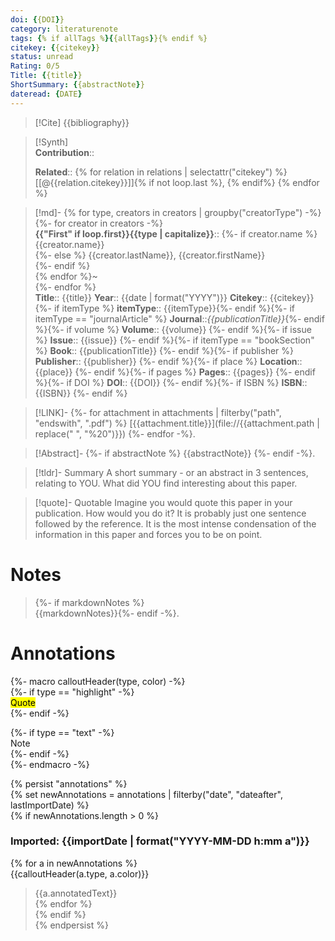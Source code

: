 ```yaml
---
doi: {{DOI}}
category: literaturenote  
tags: {% if allTags %}{{allTags}}{% endif %}  
citekey: {{citekey}}  
status: unread
Rating: 0/5
Title: {{title}}
ShortSummary: {{abstractNote}}
dateread: {DATE}
---
```


> [!Cite]
> {{bibliography}}
  
>[!Synth]  
>**Contribution**::  
>  
>**Related**:: {% for relation in relations | selectattr("citekey") %} [[@{{relation.citekey}}]]{% if not loop.last %}, {% endif%} {% endfor %}
>  
  
>[!md]-
{% for type, creators in creators | groupby("creatorType") -%}  
{%- for creator in creators -%}  
>**{{"First" if loop.first}}{{type | capitalize}}**::
{%- if creator.name %} {{creator.name}}  
{%- else %} {{creator.lastName}}, {{creator.firstName}}  
{%- endif %}  
{% endfor %}~  
{%- endfor %}  
>**Title**:: {{title}}
>**Year**:: {{date | format("YYYY")}}
>**Citekey**:: {{citekey}} {%- if itemType %}
>**itemType**:: {{itemType}}{%- endif %}{%- if itemType == "journalArticle" %}
>**Journal**::*{{publicationTitle}}*{%- endif %}{%- if volume %}
>**Volume**:: {{volume}} {%- endif %}{%- if issue %}
>**Issue**:: {{issue}} {%- endif %}{%- if itemType == "bookSection" %}
>**Book**:: {{publicationTitle}} {%- endif %}{%- if publisher %}
>**Publisher**:: {{publisher}} {%- endif %}{%- if place %} 
>**Location**:: {{place}} {%- endif %}{%- if pages %}
>**Pages**:: {{pages}} {%- endif %}{%- if DOI %}
>**DOI**:: {{DOI}} {%- endif %}{%- if ISBN %}
>**ISBN**:: {{ISBN}} {%- endif %}
  
> [!LINK]-
> {%- for attachment in attachments | filterby("path", "endswith", ".pdf") %} 
> [{{attachment.title}}](file://{{attachment.path | replace(" ", "%20")}}) {%- endfor -%}.
  
> [!Abstract]-
> {%- if abstractNote %}
> {{abstractNote}}
> {%- endif -%}.

> [!tldr]- Summary
> A short summary - or an abstract in 3 sentences, relating to YOU. What did YOU find interesting about this paper. 

> [!quote]- Quotable
> Imagine you would quote this paper in your publication. How would you do it? It is probably just one sentence followed by the reference. It is the most intense condensation of the information in this paper and forces you to be on point. 


# Notes  
> {%- if markdownNotes %}  
>{{markdownNotes}}{%- endif -%}.  
  
  
# Annotations 
{%- macro calloutHeader(type, color) -%}  
{%- if type == "highlight" -%}  
<mark style="background-color: {{color}}">Quote</mark>  
{%- endif -%}  
  
{%- if type == "text" -%}  
Note  
{%- endif -%}  
{%- endmacro -%}  
  
{% persist "annotations" %}  
{% set newAnnotations = annotations | filterby("date", "dateafter", lastImportDate) %}  
{% if newAnnotations.length > 0 %}  
  
### Imported: {{importDate | format("YYYY-MM-DD h:mm a")}}
  
{% for a in newAnnotations %}  
{{calloutHeader(a.type, a.color)}}  
> {{a.annotatedText}}  
{% endfor %}  
{% endif %}  
{% endpersist %}